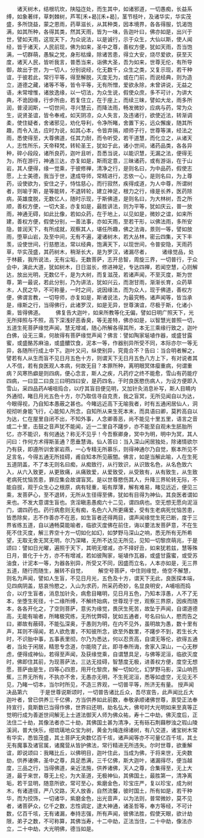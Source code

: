 <!-- { "loadSidebar": true } -->
　　诸天树木，结根坑坎，陕隘迮处，而生其中，如诸邪道，一切愚痴，长益系缚，如象著绊，草刺棘树，芦苇[禾+曷][禾+曷]，茎节枝叶，及诸华实，华实茂盛，多所饶益，蒙之恩雨，药草滋长，从其种类，因本境界，各各得服，饥渴饱满，如其所种，各得其类，然其天雨，皆为一味，告迦叶曰，佛亦如是，出兴于世，譬如天雨，这现天下，为众说法，以是诚行，示于众生，大仙以斯，使人闻经，皆于诸天，人民前现，佛为如来，圣中之尊，善权方便，犹如天雨，吾当饱满，一切群萌，愚騃之党，身形枯燥，除诸苦患，得立大安，烧尽爱欲，获至灭度，诸天人民，皆听我言，普悉当来，诣佛大圣，吾为如来，世尊无伦，有所导御，故出于世，为一切人，分别说经，化无数千，众生之类，又复示现，若干种谊，于彼若此，常行平等，得至解脱，灭度无为，或在门前，而说经典，则为造立，道德之藏，诸等不等，皆令平等，无有所憎，爱欲永除，未曾讲说，无益之语，未常增惟，诸放逸缘，以一切法，为众生说，假使众庶，多不可计，为讲大典，不诡因缘，行步所由，若复住立，在于座上，而续三昧，譬如大龙，雨多所润，普浸润斯，一切世间，寻兴慧云，而降法雨，畅发微妙，应病与药，常为众生，说贤圣谊，皆令奉戒，如天阴凉，众人失言，及违诸行，欲使近法，转渐调柔，使住疑者，舍诸邪见，劝化导利，令净所睹，舍置下劣，远众懈废，随其所趣，而令入法，应时为说，如其心本，令皆弃捐，顺师子行，世尊等演，经法之雨，悉使得至，大尊佛道，任其力耐，而令听受，若干道慧，而化立之，从诸天人，志性所乐，天帝释梵，转轮圣王，犹如于此，诸小世间，诸药品类，各各异种，碎小段段，诸所良药，迦叶且听，吾悉当说，以能识慧，无漏之法，便得无为，所在游行，神通三达，亦复如是，斯雨定意，三昧诸药，或有游诣，在于山岩，其人便得，缘一觉乘，于彼修禅，清净之行，是则名曰，为中品药，假使志愿，上士美德，我当于世，逮成导师，常精进行，志依一心，是则名曰，为上尊药，设使欲为，安住之子，恃怙慈心，而行寂然，疾得成道，为人中尊，所谓树者，则喻于斯，是等能转，不退转轮，建立神足，根力之行，缘是长养，医药除病，英雄度脱，无数亿人，随时示现，于斯佛道，是则名曰，为大林树，吾之所顺，善权方便，一切大圣，亦复如是，最胜讲法，则为平等，犹如庆云，普一放雨，神通无碍，如此比像，若如众药，在于地上，以见如是，微妙之谊，如来所建，善权方便，假使分别，一善法事，亦如天雨，至若干形，以佛法雨，多所安隐，普润天下，有所成就，观察其人，堪任所趣，佛之法诲，景则一等，譬如放雨，堕草山岩，及至中间，无有不遍，灌诸树木，若大丛林，密云四集，天下丰羡，设使世间，行慈愍法，常以经典，饱满天下，以现世间，令普安隐，天雨药草，华实茂盛，其药树木，稍渐长大，是为罗汉，诸漏尽者，
　　诸缘觉品，处于林薮，我所说法，无有尘垢，无数菩萨，志开总智，周旋三界，一切普行，于众会中，演此大道，犹如树木，日日滋长，修进神足，专达四禅，若闻空慧，心则解达，放出光明，无数亿千，是为大树，而复滋茂，若诸声闻，不至灭度，斯为世尊，第一最说，若此分别，乃为讲法，犹如兴云，而澍甘雨，渐渐长育，众药草木，人民之华，不可称量，一时之间，说因缘法，而为众人，现于佛道，善权方便，佛谓言教，一切导师，亦复如是，斯诸说法，为最究畅，诸声闻等，皆当承是，缘斯之行，当得佛行，此诸罗汉，如是无异，世尊演谊，尽极于斯，化诸小乘，皆得佛道。
　　佛复告大迦叶，如来所教等化无偏，譬如日明广照天下，光无所择照与不照，高下深浅好恶香臭，等无差特，佛亦如是，以智慧光普照一切，五道生死菩萨缘觉声闻，慧无增减，随心所解各得其所，本无三乘缘行致之，迦叶白佛，设无三乘，何故得有菩萨缘觉声闻？佛言：譬如陶家埏埴作器，或盛甘露蜜，或盛酪苏麻油，或盛醲饮食，泥本一等，作器别异所受不同，本际亦尔一等无异，各随所行成上中下。迦叶又问，纵使别异，究竟合不？告曰：当合明者解之，譬若有人从生而盲不见日月五色十方，则谓天下无日月五色八方上下，有对说者其人不信，若有良医观人本病，何故无目？本罪所种，离明眼冥体瘿重病，何谓重病？风寒热癖是则四病，便心念言，斯人之疾，凡药疗之终不能愈，雪山有药能疗四病，一曰显二曰良三曰明四曰安，是药四名，于时良医愍伤病人，为设方便即入雪山，采四品药A哺咀捣合，以疗其盲目便见明，又加针灸消息补写，斯人目睛内外通彻，睹日月光五色十方，尔乃取信寻自克责，我之盲冥，无所见闻自以为达，今眼得视，乃自知本愚蔽之甚也。今睹远近高下无喻我者，时有五通闲居仙人，洞视彻听身能飞行，心能知人所念，自知所从来生死本末，而具语曰卿，莫矜高自以为达，仁在屋里自闭不出，不知外事，人念卿善恶，尚不能见十里五里，语言之音或二十里，击鼓之音声犹不能闻，近一二里自不躇步，亦不能至自观未生胚胎所忆，亦不能识，有何通达？称无不见乎！今吾察卿身，冥中为明，明中为冥，其人问曰：作何方术得斯圣通？愿垂慧诲。仙人答曰：当入深山闲居独处，除诸情欲尔乃有获，即遵所训舍家岩燕，一心专精无所慕乐，则得神通尔乃自觉，察本所见不足言名，今得五通无所挂碍，甫自知本所见蔽闇。佛言，如是当解此喻，人在生死五道阴盖，不了本无则名曰痴，从痴致行，从行致识，从识致名色，从名色致六入，从六入致更，从更致痛，从痛致爱，从爱致受，从受致有，从有致生，从生致老病死忧恼苦患，罪应集会故谓盲冥。是以世尊愍伤其人，升降三界轮转无际，不能自拔，观于众生心之根原，病有轻重，垢有厚薄，解有难易，睹见远近，便见三乘，发菩萨心，至不退转，无所从生径得至佛，犹如有目得为神仙，其良医者谓如来也。不发大意谓生盲也。贪淫瞋恚愚痴六十二见，谓四病也。空无想无愿向泥洹门，谓四药也。药行病愈则无有痴，名色六入所更痛爱，受有生老病死忧恼苦患，皆悉除矣，志不作善亦不在恶，如生盲者还得两目，谓声闻缘觉生死已断，度于三界省练五道，自以通畅莫能喻者，临欲灭度佛在前住，诲以要法发菩萨意，不在生死不住灭度，解三界空十方一切如化如幻，如梦野马深山之响，悉无所有无所希望，无取无舍无冥无明，尔乃深睹，无所不达见无所见，见知一切黎庶萌兆，于是颂曰：譬如日光曜，遍照于天下，其明无增减，亦不择好丑，如来犹若兹，慧等殊日月，普化于十方，亦不有增减，若如彼陶家，埏埴作瓦器，或盛甘露蜜，或受苏油食，计泥本一等，为器各别异，所受又不同，因盛而立名，人本亦如是，无三界五道，随行而随生，展转不自觉，
　　解空号菩萨，中住则缘觉，倚空不解慧，则名为声闻，譬如人生盲，不见日月光，五色及十方，谓天下无此，良医探本端，见四病阴盖，慈哀怜愍之，入山为求药，所采药奇妙，名显良明安，A哺咀而捣合，以疗生盲者，消息加针灸，病愈目睹明，见日月五色，乃知本淳愚，人不了无本，坐堕生死径，十二缘所缚，不解终始病，世尊现于世，观察三界原，因疾而随本，各各开化之，了空则菩萨，意劣为缘觉，畏厌生死苦，故坠于声闻，自谓道德高，无能有喻者，所睹极究练，无所忧弊碍，犹如五通者，号名曰仙人，愍而告之曰，卿故有蔽碍，不能弘深奥，于愚则为明，在内不见外，虽明故为愚，数十里有声，耳则不得闻，若人欲危害，不知彼所念，欲至外数里，不躇步不到，若生长大时，不识胎中事，五事表里彻，尔乃为悉达，何以忍贡高，自谓无等伦，欲得五通者，当处于闲居，精思专念道，尔能晓了此，即寻奉所诲，舍家入深山，一心无秽虑，便得成神仙，若得至声闻，及获缘觉乘，自谓慧具足，与佛等泥洹，临欲灭度时，佛即住其前，为现菩萨法，三达无挂碍，智慧度无极，进善权方便，度空无想愿，菩萨由是生，四等心四恩，用开化黎庶，解一切如化，幻梦野马影，深山响芭蕉，三界无所有，不执亦不舍，无愚亦无明，不生死泥洹，悉等如虚空，无见无不见，乃睹一切本，当尔时所见，不造三界观，一切普平等，所济无有量。
授声闻决品第六
　　于是世尊说斯颂时，一切普告诸比丘众，吾尽宣告，此声闻比丘大迦叶者，曾已供养三千亿佛，方当供养如此前数，奉敬承顺诸佛世尊，禀受正法奉持宣行，竟斯数已当得作佛，世界曰还明，劫名弘大，佛号时大光明如来至真等正觉明行成为善逝世间解无上士道法御天人师为佛众祐，寿十二中劫，佛灭度后，正法住二十劫，其像法者亦二十劫，其佛国土甚为清净，无有砾石荆蕀秽浊之瑕山陵溪涧，普大快乐，绀琉璃地众宝为树，黄金为绳连绵诸树，有八交道，诸宝树木常有华实，悉皆茂盛，其土菩萨无央数亿百千垓，诸声闻等亦不可量亿百千垓，其土无有魔事及诸官属，诸魔营从皆护佛法，常行精进无所违失。尔时世尊，欲重解谊，即说颂曰：我睹比丘，以佛明目，迦叶住此，当成为佛，于将来世，无央数劫，供养诸佛，圣中之尊，具足悉满，三千亿佛，斯大迦叶，诸漏得尽，便当越度，三品之行，当得佛道，亲近法施，供养诸佛，天人之尊，合集得至，无上大道，最于来世，尊无上伦，为大圣道，无极神仙，其佛国土，最胜第一，清净离垢，若干显明，随意所欲，常可至心，紫磨金色，珍宝庄严，复以珍宝，成为树木，有诸道径，严八交路，天人放香，自然流馨，彼时国土，所有如是，若干种华，而为挍饰，一切诸华，紫磨金色，出光音声，以为法则，普常微妙，莫不见者，诸菩萨众，亿千之数，志性调定，逮大神通，诸圣哲等，奉方等经，不可计数，亿百千垓，无有诸漏，奉持志强，所有声闻，彼佛法胜，假使天眼，欲计劫限，弟子之数，不可称算，其佛当寿，十二中劫，正法当住，二十中劫，像法亦立，二十中劫，大光明佛，德当如是。

